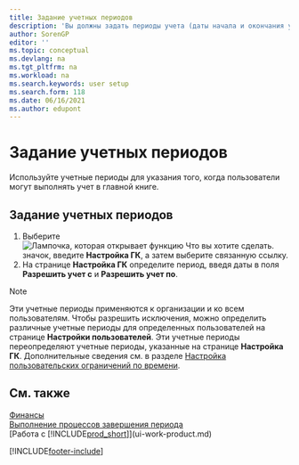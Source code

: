 ```yaml
---
title: Задание учетных периодов
description: 'Вы должны задать периоды учета (даты начала и окончания учета), чтобы определить, когда пользователи могут осуществлять учет в главной книге.'
author: SorenGP
editor: ''
ms.topic: conceptual
ms.devlang: na
ms.tgt_pltfrm: na
ms.workload: na
ms.search.keywords: user setup
ms.search.form: 118
ms.date: 06/16/2021
ms.author: edupont
---
```

# Задание учетных периодов

Используйте учетные периоды для указания того, когда пользователи могут выполнять учет в главной книге.  

## Задание учетных периодов

1. Выберите ![Лампочка, которая открывает функцию Что вы хотите сделать.](media/ui-search/search_small.png "Что вы хотите сделать") значок, введите **Настройка ГК**, а затем выберите связанную ссылку.  
2. На странице **Настройка ГК** определите период, введя даты в поля **Разрешить учет с** и **Разрешить учет по**.  

> [!NOTE]  
> Эти учетные периоды применяются к организации и ко всем пользователям. Чтобы разрешить исключения, можно определить различные учетные периоды для определенных пользователей на странице **Настройки пользователей**. Эти учетные периоды переопределяют учетные периоды, указанные на странице **Настройка ГК**. Дополнительные сведения см. в разделе [Настройка пользовательских ограничений по времени](ui-define-granular-permissions.md#to-set-up-user-time-constraints).

## См. также

[Финансы](finance.md)  
[Выполнение процессов завершения периода](year-how-complete-period-end-processes.md)  
[Работа с [!INCLUDE[prod_short](includes/prod_short.md)]](ui-work-product.md)


[!INCLUDE[footer-include](includes/footer-banner.md)]